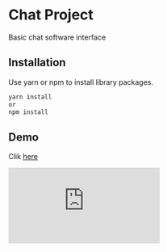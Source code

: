 # Chat Project 

Basic chat software interface

## Installation

Use yarn or npm to install library packages.

```bash
yarn install 
or 
npm install 
```

## Demo 
Clik [here](https://expo.io/@0384852920/ChatProject)

![alt text](https://files.fm/thumb.php?i=u7t6k6pu7)


